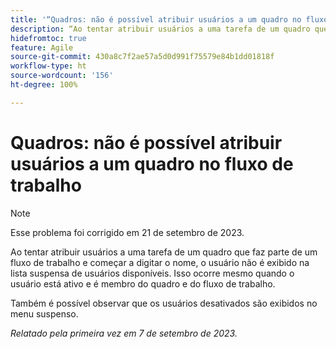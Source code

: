 ```yaml
---
title: '“Quadros: não é possível atribuir usuários a um quadro no fluxo de trabalho”'
description: “Ao tentar atribuir usuários a uma tarefa de um quadro que faz parte de um fluxo de trabalho e começar a digitar o nome, o usuário não é exibido na lista suspensa de usuários disponíveis. Isso ocorre mesmo quando o usuário está ativo e é membro do quadro e do fluxo de trabalho.”
hidefromtoc: true
feature: Agile
source-git-commit: 430a8c7f2ae57a5d0d991f75579e84b1dd01818f
workflow-type: ht
source-wordcount: '156'
ht-degree: 100%

---
```



# Quadros: não é possível atribuir usuários a um quadro no fluxo de trabalho

>[!NOTE]
>
>Esse problema foi corrigido em 21 de setembro de 2023.

Ao tentar atribuir usuários a uma tarefa de um quadro que faz parte de um fluxo de trabalho e começar a digitar o nome, o usuário não é exibido na lista suspensa de usuários disponíveis. Isso ocorre mesmo quando o usuário está ativo e é membro do quadro e do fluxo de trabalho.

Também é possível observar que os usuários desativados são exibidos no menu suspenso.

_Relatado pela primeira vez em 7 de setembro de 2023._
